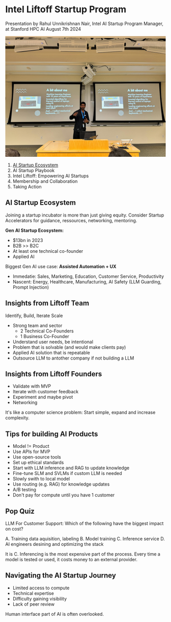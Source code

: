 # Intel Liftoff Startup Program
Presentation by Rahul Unnikrishnan Nair, Intel AI Startup Program Manager, at Stanford HPC AI August 7th 2024

![Rahul Unnikrishnan Nair at Stanford HPC](7-images/rahul-nahir-at-stanford.jpeg)

1. [AI Startup Ecosystem](#ai-startup-ecosystem)
2. AI Startup Playbook
3. Intel Liftoff: Empowering AI Startups
4. Membership and Collaboration
5. Taking Action

## AI Startup Ecosystem
Joining a startup incubator is more than just giving equity. 
Consider Startup Accelerators for guidance, ressources, networking, mentoring. 

**Gen AI Startup Ecosystem:**
- $13bn in 2023
- B2B >> B2C
- At least one technical co-founder
- Applied AI

Biggest Gen AI use case: **Assisted Automation + UX**
- Immedatie: Sales, Marketing, Education, Customer Service, Productivity
- Nascent: Energy, Healthcare, Manufacturing, AI Safety (LLM Guarding, Prompt Injection)

## Insights from Liftoff Team
Identify, Build, Iterate Scale
- Strong team and sector
    - 2 Technical Co-Founders
    - 1 Business Co-Founder
- Understand user needs, be intentional
- Problem that is solvable (and would make clients pay)
- Applied AI solution that is repeatable
- Outsource LLM to antother company if not building a LLM

## Insights from Liftoff Founders
- Validate with MVP
- Iterate with customer feedback
- Experiment and maybe pivot
- Networking

It's like a computer science problem: Start simple, expand and increase complexity. 

## Tips for building AI Products
- Model != Product
- Use APIs for MVP
- Use open-source tools
- Set up ethical standards
- Start with LLM inference and RAG to update knowledge
- Fine-tune SLM and SVLMs if custom LLM is needed
- Slowly swith to local model
- Use routing (e.g. RAG) for knowledge updates
- A/B testing
- Don't pay for compute until you have 1 customer

## Pop Quiz

LLM For Customer Support: Which of the following have the biggest impact on cost?

A. Training data aquisition, labeling
B. Model training
C. Inference service
D. AI engineers desining and optimizing the stack

It is C. Inferencing is the most expensive part of the process. Every time a model is tested or used, it costs money to an external provider.

## Navigating the AI Startup Journey
- Limited access to compute
- Technical expertise
- Difficulty gaining visibility
- Lack of peer review

Human interface part of AI is often overlooked.